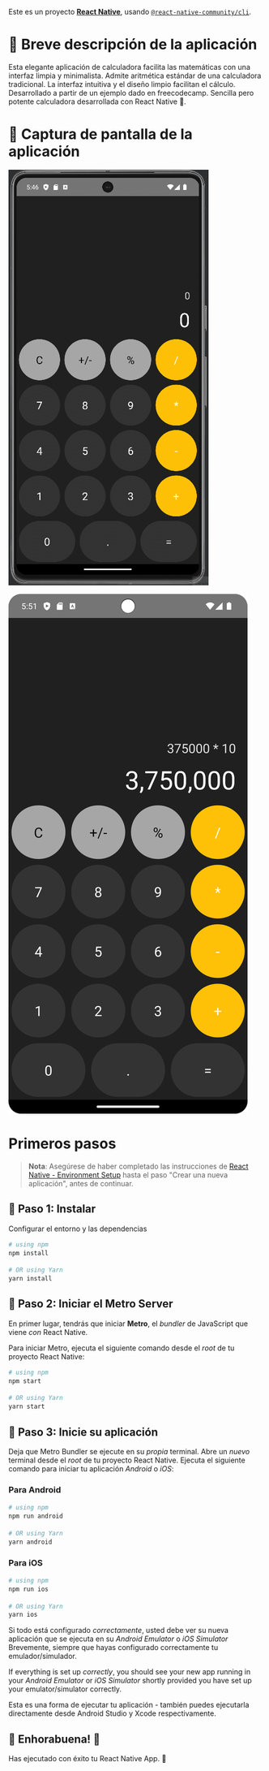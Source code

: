 Este es un proyecto [**React Native**](https://reactnative.dev), usando [`@react-native-community/cli`](https://github.com/react-native-community/cli).

# 📄 Breve descripción de la aplicación

Esta elegante aplicación de calculadora facilita las matemáticas con una interfaz limpia y minimalista.
Admite aritmética estándar de una calculadora tradicional. La interfaz intuitiva y el diseño limpio facilitan el cálculo.
Desarrollado a partir de un ejemplo dado en freecodecamp. Sencilla pero potente calculadora desarrollada con React Native 📱.

# 📱 Captura de pantalla de la aplicación


![Calculator app react native](./docs/Calculator_App_Mobile_React_Native-animated.gif)

![Calculator app react native](./docs/Calculator_App_Mobile_React_Native.png)

# Primeros pasos

>**Nota**: Asegúrese de haber completado las instrucciones de [React Native - Environment Setup](https://reactnative.dev/docs/environment-setup) hasta el paso "Crear una nueva aplicación", antes de continuar.

## 🔵 Paso 1: Instalar

Configurar el entorno y las dependencias

```bash
# using npm
npm install

# OR using Yarn
yarn install
```

## 🔵 Paso 2: Iniciar el Metro Server

En primer lugar, tendrás que iniciar **Metro**, el _bundler_ de JavaScript que viene _con_ React Native.

Para iniciar Metro, ejecuta el siguiente comando desde el _root_ de tu proyecto React Native:

```bash
# using npm
npm start

# OR using Yarn
yarn start
```

## 🔵 Paso 3: Inicie su aplicaci&#243;n

Deja que Metro Bundler se ejecute en su _propia_ terminal. Abre un _nuevo_ terminal desde el _root_ de tu proyecto React Native. Ejecuta el siguiente comando para iniciar tu aplicación _Android_ o _iOS_:

### Para Android

```bash
# using npm
npm run android

# OR using Yarn
yarn android
```

### Para iOS

```bash
# using npm
npm run ios

# OR using Yarn
yarn ios
```

Si todo está configurado _correctamente_, usted debe ver su nueva aplicación que se ejecuta en su _Android Emulator_ o _iOS Simulator_ 
Brevemente, siempre que hayas configurado correctamente tu emulador/simulador.

If everything is set up _correctly_, you should see your new app running in your _Android Emulator_ or _iOS Simulator_ shortly provided you have set up your emulator/simulator correctly.

Esta es una forma de ejecutar tu aplicación - también puedes ejecutarla directamente desde Android Studio y Xcode respectivamente.

## 🚀 Enhorabuena! :tada:

Has ejecutado con éxito tu React Native App. :partying_face:
